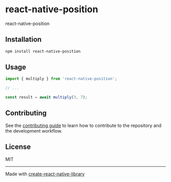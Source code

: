 # react-native-position

react-native-position

## Installation

```sh
npm install react-native-position
```

## Usage


```js
import { multiply } from 'react-native-position';

// ...

const result = await multiply(3, 7);
```


## Contributing

See the [contributing guide](CONTRIBUTING.md) to learn how to contribute to the repository and the development workflow.

## License

MIT

---

Made with [create-react-native-library](https://github.com/callstack/react-native-builder-bob)
